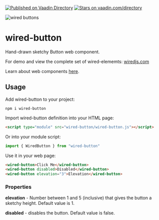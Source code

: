 [![Published on Vaadin  Directory](https://img.shields.io/badge/Vaadin%20Directory-published-00b4f0.svg)](https://vaadin.com/directory/component/wiredjswired-button)
[![Stars on vaadin.com/directory](https://img.shields.io/vaadin-directory/star/wiredjswired-button.svg)](https://vaadin.com/directory/component/wiredjswired-button)

![wired buttons](https://wiredjs.github.io/wired-elements/images/buttons.png)

# wired-button
Hand-drawn sketchy Button web component.

For demo and view the complete set of wired-elememts: [wiredjs.com](http://wiredjs.com/)

Learn about web components [here](https://www.webcomponents.org/introduction).

## Usage

Add wired-button to your project:
```
npm i wired-button
```
Import wired-button definition into your HTML page:
```html
<script type="module" src="wired-button/wired-button.js"></script>
```
Or into your module script:
```javascript
import { WiredButton } from "wired-button"
```

Use it in your web page:
```html
<wired-button>Click Me</wired-button>
<wired-button disabled>Disabled</wired-button>
<wired-button elevation="3">Elevation</wired-button>
```

### Properties

**elevation** - Number between  1 and 5 (inclusive) that gives the button a sketchy height. Default value is 1.

**disabled** - disables the button. Default value is false. 
